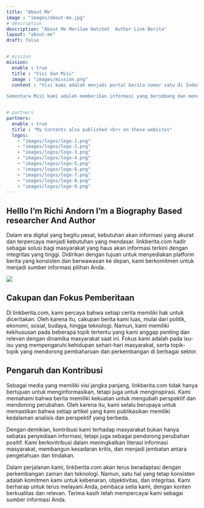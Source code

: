 ```yaml
---
title: "About Me"
image : "images/about-me.jpg"
# description
description: "About Me Merilee Hatchet  Author Link Berita"
layout: "about-me"
draft: false


# mission
mission:
  enable : true
  title : "Visi dan Misi"
  image : "images/mission.png"
  content : "Visi kami adalah menjadi portal berita nomor satu di Indonesia, dikenal karena kualitas, keakuratan, dan kecepatan dalam menyampaikan informasi. Kami bercita-cita untuk menjadi standar industri dalam hal integritas dan objektivitas pemberitaan.  
  
Sementara Misi kami adalah memberikan informasi yang berimbang dan mendalam kepada masyarakat, mempromosikan kesadaran dan pemahaman yang lebih besar terhadap isu-isu aktual dan mendidik pembaca melalui konten yang berkualitas."


# partners
partners:
  enable : true
  title : "My Contents also published <br> on these websites"
  logos:
    - "images/logos/logo-1.png"
    - "images/logos/logo-2.png"
    - "images/logos/logo-3.png"
    - "images/logos/logo-4.png"
    - "images/logos/logo-5.png"
    - "images/logos/logo-6.png"
    - "images/logos/logo-7.png"
    - "images/logos/logo-8.png"
    - "images/logos/logo-9.png"
---
```


## Helllo I’m Richi Andorn I’m a Biography Based researcher And Author 

Dalam era digital yang begitu pesat, kebutuhan akan informasi yang akurat dan terpercaya menjadi kebutuhan yang mendasar. linkberita.com hadir sebagai solusi bagi masyarakat yang haus akan informasi terkini dengan integritas yang tinggi. Didirikan dengan tujuan untuk menyediakan platform berita yang konsisten dan berwawasan ke depan, kami berkomitmen untuk menjadi sumber informasi pilihan Anda.  
  

 

[![](https://blogger.googleusercontent.com/img/b/R29vZ2xl/AVvXsEheuaX4c7kIT8Hg2K_E2Ibc_aggJGzt28EM4JNGmRkouOp6NfzbqH5fHS2HPy73q9I8JreB9lnnqCVqWEYVGH9oDKXKBPTG-PsjYVLiYTyVqEDTpsF0inx1SskenYSuWcg0ty77Xop7ubJIVFhwB4WIHTt8TuvaxZH_y7PpOasMwz_NxMax7svMlSasNr01/s320/image_4AlmYZHC_1692487148624_512.webp)](https://blogger.googleusercontent.com/img/b/R29vZ2xl/AVvXsEheuaX4c7kIT8Hg2K_E2Ibc_aggJGzt28EM4JNGmRkouOp6NfzbqH5fHS2HPy73q9I8JreB9lnnqCVqWEYVGH9oDKXKBPTG-PsjYVLiYTyVqEDTpsF0inx1SskenYSuWcg0ty77Xop7ubJIVFhwB4WIHTt8TuvaxZH_y7PpOasMwz_NxMax7svMlSasNr01/s512/image_4AlmYZHC_1692487148624_512.webp)

  

Cakupan dan Fokus Pemberitaan
-----------------------------

  
Di linkberita.com, kami percaya bahwa setiap cerita memiliki hak untuk diceritakan. Oleh karena itu, cakupan berita kami luas, mulai dari politik, ekonomi, sosial, budaya, hingga teknologi. Namun, kami memiliki kekhususan pada beberapa topik tertentu yang kami anggap penting dan relevan dengan dinamika masyarakat saat ini. Fokus kami adalah pada isu-isu yang mempengaruhi kehidupan sehari-hari masyarakat, serta topik-topik yang mendorong pembaharuan dan perkembangan di berbagai sektor.  
  

Pengaruh dan Kontribusi
-----------------------

  
Sebagai media yang memiliki visi jangka panjang, linkberita.com tidak hanya bertujuan untuk menginformasikan, tetapi juga untuk menginspirasi. Kami memahami bahwa berita memiliki kekuatan untuk mengubah perspektif dan mendorong perubahan. Oleh karena itu, kami selalu berupaya untuk memastikan bahwa setiap artikel yang kami publikasikan memiliki kedalaman analisis dan perspektif yang berbeda.  
  
Dengan demikian, kontribusi kami terhadap masyarakat bukan hanya sebatas penyediaan informasi, tetapi juga sebagai pendorong perubahan positif. Kami berkontribusi dalam meningkatkan literasi informasi masyarakat, membangun kesadaran kritis, dan menjadi jembatan antara pengetahuan dan tindakan.  
  
Dalam perjalanan kami, linkberita.com akan terus beradaptasi dengan perkembangan zaman dan teknologi. Namun, satu hal yang tetap konsisten adalah komitmen kami untuk kebenaran, objektivitas, dan integritas. Kami berharap untuk terus melayani Anda, pembaca setia kami, dengan konten berkualitas dan relevan. Terima kasih telah mempercayai kami sebagai sumber informasi Anda.
